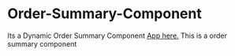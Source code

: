 # Order-Summary-Component
Its a Dynamic Order Summary Component
[App here.](file:///Users/davidfrank/order-summary-component/index.html#)
This is a order summary component

